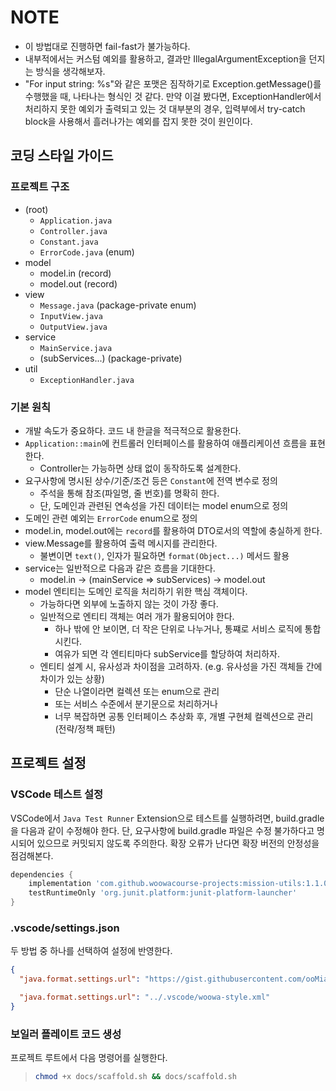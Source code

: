 # NOTE

- 이 방법대로 진행하면 fail-fast가 불가능하다.
- 내부적에서는 커스텀 예외를 활용하고, 결과만 IllegalArgumentException을 던지는 방식을 생각해보자.
- "For input string: %s"와 같은 포맷은 짐작하기로 Exception.getMessage()를 수행했을 때, 나타나는 형식인 것 같다.
  만약 이걸 봤다면, ExceptionHandler에서 처리하지 못한 예외가 출력되고 있는 것
  대부분의 경우, 입력부에서 try-catch block을 사용해서 흘러나가는 예외를 잡지 못한 것이 원인이다.

## 코딩 스타일 가이드

### 프로젝트 구조

- (root)
  - `Application.java`
  - `Controller.java`
  - `Constant.java`
  - `ErrorCode.java` (enum)
- model
  - model.in (record)
  - model.out (record)
- view
  - `Message.java` (package-private enum)
  - `InputView.java`
  - `OutputView.java`
- service
  - `MainService.java`
  - (subServices...) (package-private)
- util
  - `ExceptionHandler.java`

### 기본 원칙

- 개발 속도가 중요하다. 코드 내 한글을 적극적으로 활용한다.
- `Application::main`에 컨트롤러 인터페이스를 활용하여 애플리케이션 흐름을 표현한다.
  - Controller는 가능하면 상태 없이 동작하도록 설계한다.
- 요구사항에 명시된 상수/기준/조건 등은 `Constant`에 전역 변수로 정의
  - 주석을 통해 참조(파일명, 줄 번호)를 명확히 한다.
  - 단, 도메인과 관련된 연속성을 가진 데이터는 model enum으로 정의
- 도메인 관련 예외는 `ErrorCode` enum으로 정의
- model.in, model.out에는 `record`를 활용하여 DTO로서의 역할에 충실하게 한다.
- view.Message를 활용하여 출력 메시지를 관리한다.
  - 불변이면 `text()`, 인자가 필요하면 `format(Object...)` 메서드 활용
- service는 일반적으로 다음과 같은 흐름을 기대한다.
  - model.in -> (mainService => subServices) -> model.out
- model 엔티티는 도메인 로직을 처리하기 위한 핵심 객체이다.
  - 가능하다면 외부에 노출하지 않는 것이 가장 좋다.
  - 일반적으로 엔티티 객체는 여러 개가 활용되어야 한다.
    - 하나 밖에 안 보이면, 더 작은 단위로 나누거나, 통쨰로 서비스 로직에 통합시킨다.
    - 여유가 되면 각 엔티티마다 subService를 할당하여 처리하자.
  - 엔티티 설계 시, 유사성과 차이점을 고려하자.
    (e.g. 유사성을 가진 객체들 간에 차이가 있는 상황)
    - 단순 나열이라면 컬렉션 또는 enum으로 관리
    - 또는 서비스 수준에서 분기문으로 처리하거나
    - 너무 복잡하면 공통 인터페이스 추상화 후, 개별 구현체 컬렉션으로 관리 (전략/정책 패턴)

## 프로젝트 설정

### VSCode 테스트 설정

VSCode에서 `Java Test Runner` Extension으로 테스트를 실행하려면, build.gradle을 다음과 같이 수정해야 한다. 단, 요구사항에 build.gradle 파일은 수정 불가하다고 명시되어 있으므로 커밋되지 않도록 주의한다. 확장 오류가 난다면 확장 버전의 안정성을 점검해본다.

```groovy
dependencies {
    implementation 'com.github.woowacourse-projects:mission-utils:1.1.0'
    testRuntimeOnly 'org.junit.platform:junit-platform-launcher'
}
```

### .vscode/settings.json

두 방법 중 하나를 선택하여 설정에 반영한다.

```json
{
  "java.format.settings.url": "https://gist.githubusercontent.com/ooMia/1a47bdf9ef00c3466d1f506aa99f4acb/raw/9e2a7274831a0c4ef15c0b67685e747f981b1b86/woowa-style.xml",

  "java.format.settings.url": "../.vscode/woowa-style.xml"
}
```

### 보일러 플레이트 코드 생성

프로젝트 루트에서 다음 명령어를 실행한다.

> ```sh
> chmod +x docs/scaffold.sh && docs/scaffold.sh
> ```
